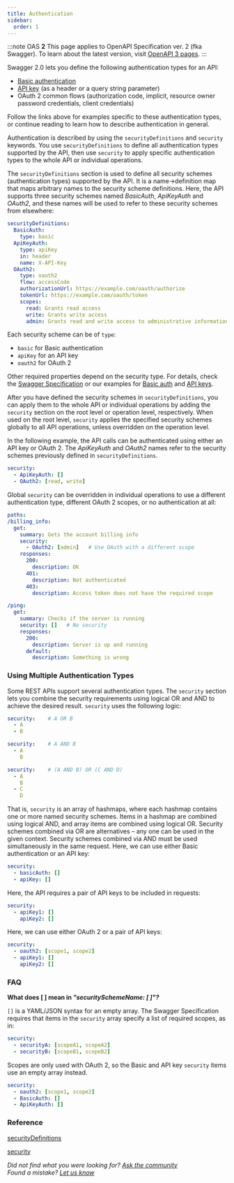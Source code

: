 ```yaml
---
title: Authentication
sidebar:
  order: 1
---
```


:::note
OAS **2** This page applies to OpenAPI Specification ver. 2 (fka Swagger). To learn about the latest version, visit [OpenAPI 3 pages](/specification/authentication).
:::

Swagger 2.0 lets you define the following authentication types for an API:

- [Basic authentication](/specification/20/authentication/basic-authentication/)
- [API key](/specification/20/authentication/api-keys/) (as a header or a query string parameter)
- OAuth 2 common flows (authorization code, implicit, resource owner password credentials, client credentials)

Follow the links above for examples specific to these authentication types, or continue reading to learn how to describe authentication in general.

Authentication is described by using the `securityDefinitions` and `security` keywords. You use `securityDefinitions` to define all authentication types supported by the API, then use `security` to apply specific authentication types to the whole API or individual operations.

The `securityDefinitions` section is used to define all security schemes (authentication types) supported by the API. It is a name->definition map that maps arbitrary names to the security scheme definitions. Here, the API supports three security schemes named _BasicAuth_, _ApiKeyAuth_ and _OAuth2_, and these names will be used to refer to these security schemes from elsewhere:

``` yml
securityDefinitions:
  BasicAuth:
    type: basic
  ApiKeyAuth:
    type: apiKey
    in: header
    name: X-API-Key
  OAuth2:
    type: oauth2
    flow: accessCode
    authorizationUrl: https://example.com/oauth/authorize
    tokenUrl: https://example.com/oauth/token
    scopes:
      read: Grants read access
      write: Grants write access
      admin: Grants read and write access to administrative information
```

Each security scheme can be of `type`:

- `basic` for Basic authentication
- `apiKey` for an API key
- `oauth2` for OAuth 2

Other required properties depend on the security type. For details, check the [Swagger Specification](https://github.com/OAI/OpenAPI-Specification/blob/master/versions/2.0.md#securitySchemeObject) or our examples for [Basic auth](/specification/20/authentication/basic-authentication/) and [API keys](/specification/20/authentication/api-keys/).

After you have defined the security schemes in `securityDefinitions`, you can apply them to the whole API or individual operations by adding the `security` section on the root level or operation level, respectively. When used on the root level, `security` applies the specified security schemes globally to all API operations, unless overridden on the operation level.

In the following example, the API calls can be authenticated using either an API key or OAuth 2. The _ApiKeyAuth_ and _OAuth2_ names refer to the security schemes previously defined in `securityDefinitions`.

```yml
security:
  - ApiKeyAuth: []
  - OAuth2: [read, write]
```

Global `security` can be overridden in individual operations to use a different authentication type, different OAuth 2 scopes, or no authentication at all:

```yml
paths:
/billing_info:
  get:
    summary: Gets the account billing info
    security:
      - OAuth2: [admin]   # Use OAuth with a different scope
    responses:
      200:
        description: OK
      401:
        description: Not authenticated
      403:
        description: Access token does not have the required scope

/ping:
  get:
    summary: Checks if the server is running
    security: []   # No security
    responses:
      200:
        description: Server is up and running
      default:
        description: Something is wrong
```

### Using Multiple Authentication Types

Some REST APIs support several authentication types. The `security` section lets you combine the security requirements using logical OR and AND to achieve the desired result. `security` uses the following logic:

```yml
security:    # A OR B
  - A
  - B

security:    # A AND B
  - A
    B

security:    # (A AND B) OR (C AND D)
  - A
    B
  - C
    D
```

That is, `security` is an array of hashmaps, where each hashmap contains one or more named security schemes. Items in a hashmap are combined using logical AND, and array items are combined using logical OR. Security schemes combined via OR are alternatives – any one can be used in the given context. Security schemes combined via AND must be used simultaneously in the same request. Here, we can use either Basic authentication or an API key:

```yml
security:
  - basicAuth: []
  - apiKey: []
```

Here, the API requires a pair of API keys to be included in requests:

```yml
security:
  - apiKey1: []
    apiKey2: []
```

Here, we can use either OAuth 2 or a pair of API keys:

```yml
security:
  - oauth2: [scope1, scope2]
  - apiKey1: []
    apiKey2: []
```

### FAQ

**What does \[ \] mean in _"securitySchemeName: \[ \]"?_**

`[]` is a YAML/JSON syntax for an empty array. The Swagger Specification requires that items in the `security` array specify a list of required scopes, as in:

```yml
security:
  - securityA: [scopeA1, scopeA2]
  - securityB: [scopeB1, scopeB2]
```

Scopes are only used with OAuth 2, so the Basic and API key `security` items use an empty array instead.

```yml
security:
  - oauth2: [scope1, scope2]
  - BasicAuth: []
  - ApiKeyAuth: []
```

### Reference

[securityDefinitions](https://github.com/OAI/OpenAPI-Specification/blob/master/versions/2.0.md#securityDefinitionsObject)

[security](https://github.com/OAI/OpenAPI-Specification/blob/master/versions/2.0.md#securityRequirementObject)

_Did not find what you were looking for? [Ask the community](https://community.smartbear.com/t5/Swagger-Open-Source-Tools/bd-p/SwaggerOSTools)  
Found a mistake? [Let us know](https://github.com/swagger-api/swagger.io/issues)_

